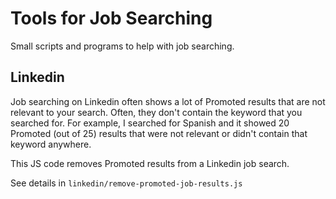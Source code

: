 # Tools for Job Searching

Small scripts and programs to help with job searching.

## Linkedin

Job searching on Linkedin often shows a lot of Promoted results that are not relevant to your search. Often, they don't contain the keyword that you searched for. For example, I searched for Spanish and it showed 20 Promoted (out of 25) results that were not relevant or didn't contain that keyword anywhere.

This JS code removes Promoted results from a Linkedin job search.

See details in `linkedin/remove-promoted-job-results.js`